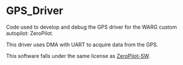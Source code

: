 # GPS_Driver

Code used to develop and debug the GPS driver for the WARG custom autopilot: ZeroPilot.

This driver uses DMA with UART to acquire data from the GPS.

This software falls under the same license as [ZeroPilot-SW](https://github.com/UWARG/ZeroPilot-SW/blob/devel/LICENSE.md). 








